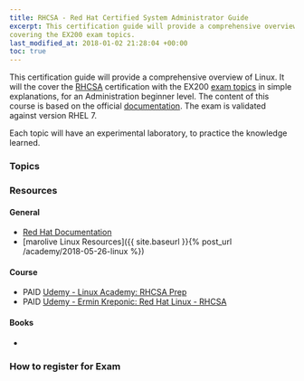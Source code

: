 ```yaml
---
title: RHCSA - Red Hat Certified System Administrator Guide
excerpt: This certification guide will provide a comprehensive overview of Linux RHEL 7,
covering the EX200 exam topics.
last_modified_at: 2018-01-02 21:28:04 +00:00
toc: true
---
```


This certification guide will provide a comprehensive overview of Linux. It will the cover the [RHCSA](https://www.redhat.com/en/services/certification/rhcsa) certification with the EX200 [exam topics](https://www.redhat.com/en/services/training/ex200-red-hat-certified-system-administrator-rhcsa-exam) in simple explanations, for an Administration beginner level. The content of this course is based on the official [documentation](https://access.redhat.com/documentation/en-us/red_hat_enterprise_linux/7/). The exam is validated against version RHEL 7.

Each topic will have an experimental laboratory, to practice the knowledge learned.

### Topics


### Resources

#### General
* [Red Hat Documentation](https://access.redhat.com/documentation/en-us/red_hat_enterprise_linux)
* [marolive Linux Resources]({{ site.baseurl }}{% post_url /academy/2018-05-26-linux %})

#### Course
* PAID [Udemy - Linux Academy: RHCSA Prep](https://www.udemy.com/linux-academy-red-hat-certified-systems-administrator-prep/)
* PAID [Udemy - Ermin Kreponic: Red Hat Linux - RHCSA](https://www.udemy.com/red-hat-linux-centos-rhcsa/)



#### Books
*


### How to register for Exam
